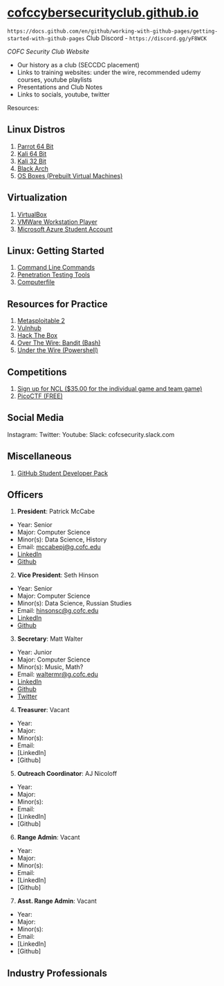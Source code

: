 # [cofccybersecurityclub.github.io](https://cofccybersecurityclub.github.io/)

`https://docs.github.com/en/github/working-with-github-pages/getting-started-with-github-pages`
Club Discord - `https://discord.gg/yF8WCK`

*COFC Security Club Website*

* Our history as a club (SECCDC placement) 
* Links to training websites: under the wire, recommended udemy courses, youtube playlists 
* Presentations and Club Notes
* Links to socials, youtube, twitter 


Resources:

## Linux Distros

1. [Parrot 64 Bit](https://download.parrot.sh/parrot/iso/4.9.1/Parrot-security-4.9.1_x64.iso)
2. [Kali 64 Bit](https://cdimage.kali.org/kali-2020.2/kali-linux-2020.2-installer-amd64.iso)
3. [Kali 32 Bit](https://cdimage.kali.org/kali-2020.2/kali-linux-2020.2-installer-i386.iso)
4. [Black Arch](https://ftp.halifax.rwth-aachen.de/blackarch/iso/blackarch-linux-live-2020.06.01-x86_64.iso)
5. [OS Boxes (Prebuilt Virtual Machines)](https://www.osboxes.org/)

## Virtualization

1. [VirtualBox](https://www.virtualbox.org/wiki/Downloads)
2. [VMWare Workstation Player](https://www.vmware.com/products/workstation-player/workstation-player-evaluation.html)
3. [Microsoft Azure Student Account](https://azure.microsoft.com/en-us/free/students/)

## Linux: Getting Started

1. [Command Line Commands](https://www.youtube.com/playlist?list=PLBf0hzazHTGMh2fe2MFf3lCgk0rKmS2by)
2. [Penetration Testing Tools](https://www.youtube.com/playlist?list=PLBf0hzazHTGOEuhPQSnq-Ej8jRyXxfYvl)
3. [Computerfile](https://www.youtube.com/user/Computerphile/featured)

## Resources for Practice

1. [Metasploitable 2](https://sourceforge.net/projects/metasploitable/)
2. [Vulnhub](https://www.vulnhub.com/)
3. [Hack The Box](https://www.hackthebox.eu/)
4. [Over The Wire: Bandit (Bash)](https://overthewire.org/wargames/bandit/)
5. [Under the Wire (Powershell)](https://underthewire.tech/)

## Competitions
1. [Sign up for NCL ($35.00 for the individual game and team game)](https://nationalcyberleague.org/)
2. [PicoCTF (FREE)](https://picoctf.com/)

## Social Media

Instagram:
Twitter:
Youtube: 
Slack: cofcsecurity.slack.com

## Miscellaneous 

1. [GitHub Student Developer Pack](https://education.github.com/pack)

## Officers

1. **President**: Patrick McCabe 
* Year: Senior
* Major: Computer Science
* Minor(s): Data Science, History
* Email: mccabepj@g.cofc.edu
* [LinkedIn](https://www.linkedin.com/in/patrick-mccabe-b4980314a/)
* [Github](https://github.com/pmccabe5)
2. **Vice President**: Seth Hinson
* Year: Senior
* Major: Computer Science
* Minor(s): Data Science, Russian Studies
* Email: hinsonsc@g.cofc.edu
* [LinkedIn](https://www.linkedin.com/in/seth-hinson-cofc/)
* [Github](https://github.com/hinsonsc)
3. **Secretary**: Matt Walter
* Year: Junior
* Major: Computer Science
* Minor(s): Music, Math? 
* Email: waltermr@g.cofc.edu
* [LinkedIn](https://www.linkedin.com/in/matt-walter-686912167/)
* [Github](https://github.com/Walterm21)
* [Twitter](https://twitter.com/WookieMonkeys)

4. **Treasurer**: Vacant
* Year: 
* Major: 
* Minor(s): 
* Email: 
* [LinkedIn]
* [Github]

5. **Outreach Coordinator**: AJ Nicoloff
* Year: 
* Major: 
* Minor(s): 
* Email: 
* [LinkedIn]
* [Github]

6. **Range Admin**: Vacant
* Year: 
* Major: 
* Minor(s): 
* Email: 
* [LinkedIn]
* [Github]

7. **Asst. Range Admin**: Vacant
* Year: 
* Major: 
* Minor(s): 
* Email: 
* [LinkedIn]
* [Github]

## Industry Professionals
